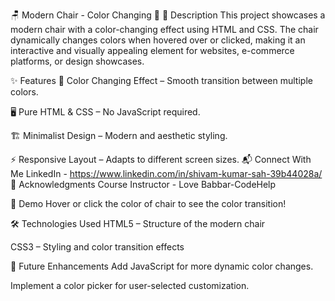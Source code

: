 🪑 Modern Chair - Color Changing 🎨
📌 Description
This project showcases a modern chair with a color-changing effect using HTML and CSS. The chair dynamically changes colors when hovered over or clicked, making it an interactive and visually appealing element for websites, e-commerce platforms, or design showcases.

✨ Features
🎨 Color Changing Effect – Smooth transition between multiple colors.

🖥️ Pure HTML & CSS – No JavaScript required.

🏗️ Minimalist Design – Modern and aesthetic styling.

⚡ Responsive Layout – Adapts to different screen sizes.
📬 Connect With Me
LinkedIn -  https://www.linkedin.com/in/shivam-kumar-sah-39b44028a/  
📌 Acknowledgments
Course Instructor - Love Babbar-CodeHelp

🎨 Demo
Hover or click the color of chair to see the color transition!

🛠️ Technologies Used
HTML5 – Structure of the modern chair

CSS3 – Styling and color transition effects

🚀 Future Enhancements
Add JavaScript for more dynamic color changes.

Implement a color picker for user-selected customization.
